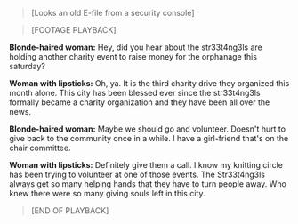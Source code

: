 >[Looks an old E-file from a security console]  
  
>[FOOTAGE PLAYBACK]  
  
**Blonde-haired woman:** Hey, did you hear about the str33t4ng3ls are holding another charity event to raise money for the orphanage this saturday?  
  
**Woman with lipsticks:** Oh, ya. It is the third charity drive they organized this month alone. This city has been blessed ever since the str33t4ng3ls formally became a charity organization and they have been all over the news.  
  
**Blonde-haired woman:** Maybe we should go and volunteer. Doesn't hurt to give back to the community once in a while. I have a girl-friend that's on the chair committee.  
  
**Woman with lipsticks:** Definitely give them a call. I know my knitting circle has been trying to volunteer at one of those events. The Str33t4ng3ls always get so many helping hands that they have to turn people away. Who knew there were so many giving souls left in this city.  
  
>[END OF PLAYBACK]  
